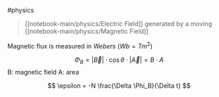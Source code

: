#physics 

> [[notebook-main/physics/Electric Field]] generated by a moving [[notebook-main/physics/Magnetic Field]]

Magnetic flux is measured in *Webers* ($Wb = Tm^2$)

$$ \Phi_B = |{\vec{B}}| \cdot \cos \theta \cdot |\vec{A}| = B \cdot A $$
B: magnetic field
A: area

$$ \epsilon = -N \frac{\Delta \Phi_B}{\Delta t} $$